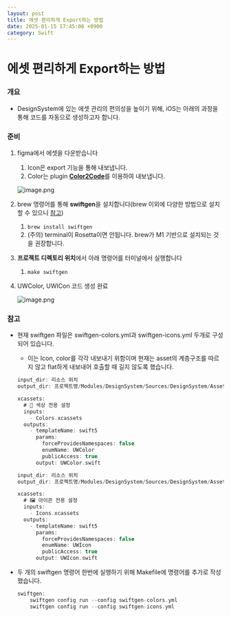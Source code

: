 ```yaml
---
layout: post
title: 에셋 편리하게 Export하는 방법
date: 2025-01-15 17:45:08 +0900
category: Swift
---
```

# 에셋 편리하게 Export하는 방법

### 개요

- DesignSystem에 있는 에셋 관리의 편의성을 높이기 위해, iOS는 아래의 과정을 통해 코드를 자동으로 생성하고자 합니다.

### 준비

1. figma에서 에셋을 다운받습니다
    1. Icon은 export 기능을 통해 내보냅니다.
    2. Color는 plugin [**Color2Code**](https://www.figma.com/community/plugin/1262830857362718014)를 이용하여 내보냅니다.
    
    ![image.png](%EC%97%90%EC%85%8B%20%ED%8E%B8%EB%A6%AC%ED%95%98%EA%B2%8C%20Export%ED%95%98%EB%8A%94%20%EB%B0%A9%EB%B2%95%20216a7cd2481380fd9a95e48e2d8988cb/image.png)
    
2. brew 명령어를 통해 **swiftgen**을 설치합니다(brew 이외에 다양한 방법으로 설치할 수 있으니 [참고](https://github.com/SwiftGen/SwiftGen))
    1. `brew install swiftgen`
    2. (주의) terminal이 Rosetta이면 안됩니다. brew가 M1 기반으로 설치되는 것을 권장합니다.
3. **프로젝트 디렉토리 위치**에서 아래 명령어를 터미널에서 실행합니다
    1. `make swiftgen`
4. UWColor, UWICon 코드 생성 완료
    
    ![image.png](%EC%97%90%EC%85%8B%20%ED%8E%B8%EB%A6%AC%ED%95%98%EA%B2%8C%20Export%ED%95%98%EB%8A%94%20%EB%B0%A9%EB%B2%95%20216a7cd2481380fd9a95e48e2d8988cb/image%201.png)
    

### 참고

- 현재 swiftgen 파일은 swiftgen-colors.yml과 swiftgen-icons.yml 두개로 구성 되어 있습니다.
    - 이는 Icon, color를 각각 내보내기 위함이며 현재는 asset의 계층구조를 따르지 않고 flat하게 내보내어 호출할 때 길지 않도록 했습니다.
    
    ```swift
    input_dir: 리소스 위치
    output_dir: 프로젝트명/Modules/DesignSystem/Sources/DesignSystem/Asset/Color/
    
    xcassets:
      # 🎨 색상 전용 설정
      inputs:
        - Colors.xcassets
      outputs:
        - templateName: swift5
          params:
            forceProvidesNamespaces: false
            enumName: UWColor
            publicAccess: true
          output: UWColor.swift
    
    ```
    
    ```swift
    input_dir: 리소스 위치
    output_dir: 프로젝트명/Modules/DesignSystem/Sources/DesignSystem/Asset/Icon/
    
    xcassets:
      # 🖼️ 아이콘 전용 설정
      inputs:
        - Icons.xcassets
      outputs:
        - templateName: swift5
          params:
            forceProvidesNamespaces: false
            enumName: UWIcon
            publicAccess: true
          output: UWIcon.swift
    
    ```
    
- 두 개의 swiftgen 명령어 한번에 실행하기 위해 Makefile에 명령어를 추가로 작성했습니다.
    
    ```swift
    swiftgen:
    	swiftgen config run --config swiftgen-colors.yml
    	swiftgen config run --config swiftgen-icons.yml
    
    ```
